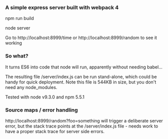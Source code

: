 ### A simple express server built with webpack 4

npm run build

node server

Go to http://localhost:8999/time or http://localhost:8999/random to see it working

### So what?

It turns ES6 into code that node will run, apparently without needing babel...

The resulting file /server/index.js can be run stand-alone, which could be handy for quick deployment. Note this file is 544KB in size, but you don't need any node_modules.

Tested with node v9.3.0 and npm 5.5.1

### Source maps / error handling

http://localhost:8999/random?foo=something will trigger a deliberate server error, but the stack trace points at the /server/index.js file - needs work to have a proper stack trace for server side errors.
